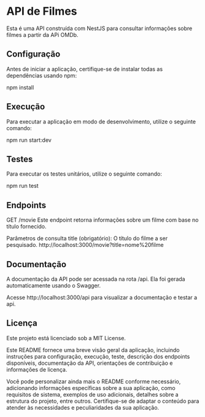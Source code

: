 # API de Filmes

Esta é uma API construída com NestJS para consultar informações sobre filmes a partir da APi OMDb.

## Configuração

Antes de iniciar a aplicação, certifique-se de instalar todas as dependências usando npm:

npm install

## Execução
Para executar a aplicação em modo de desenvolvimento, utilize o seguinte comando:

npm run start:dev

## Testes
Para executar os testes unitários, utilize o seguinte comando:

npm run test

## Endpoints
GET /movie
Este endpoint retorna informações sobre um filme com base no título fornecido.

Parâmetros de consulta
title (obrigatório): O título do filme a ser pesquisado.
http://localhost:3000/movie?title=nome%20filme

## Documentação
A documentação da API pode ser acessada na rota /api. Ela foi gerada automaticamente usando o Swagger.

Acesse http://localhost:3000/api para visualizar a documentação e testar a api.

## Licença
Este projeto está licenciado sob a MIT License.

Este README fornece uma breve visão geral da aplicação, incluindo instruções para configuração, execução, teste, descrição dos endpoints disponíveis, documentação da API, orientações de contribuição e informações de licença.

Você pode personalizar ainda mais o README conforme necessário, adicionando informações específicas sobre a sua aplicação, como requisitos de sistema, exemplos de uso adicionais, detalhes sobre a estrutura do projeto, entre outros. Certifique-se de adaptar o conteúdo para atender às necessidades e peculiaridades da sua aplicação.
